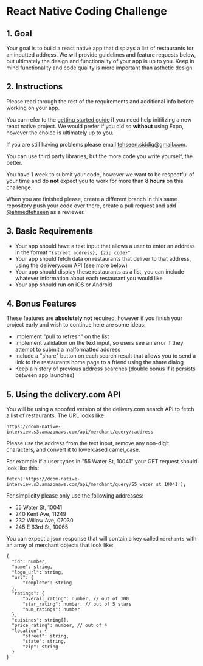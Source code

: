 # React Native Coding Challenge

## 1. Goal

Your goal is to build a react native app that displays a list of restaurants for an inputted address. We will provide guidelines and feature requests below, but ultimately the design and functionality of your app is up to you. Keep in mind functionality and code quality is more important than asthetic design.

## 2. Instructions

Please read through the rest of the requirements and additional info before working on your app.

You can refer to the [getting started guide](https://reactnative.dev/docs/getting-started) if you need help initilizing a new react native project. We would prefer if you did so **without** using Expo, however the choice is ultimately up to you.

If you are still having problems please email tehseen.siddiq@gmail.com.

You can use third party libraries, but the more code you write yourself, the better.

You have 1 week to submit your code, however we want to be respectful of your time and do **not** expect you to work for more than **8 hours** on this challenge.

When you are finished please, create a different branch in this same repository push your code over there, create a pull request and add [@ahmedtehseen](https://github.com/ahmedtehseen) as a reviewer.

## 3. Basic Requirements

 * Your app should have a text input that allows a user to enter an address in the format `"{street address}, {zip code}"`
 * Your app should fetch data on restaurants that deliver to that address, using the delivery.com API (see more below)
 * Your app should display these restaurants as a list, you can include whatever information about each restaurant you would like
 * Your app should run on iOS or Android

## 4. Bonus Features

 These features are **absolutely not** required, however if you finish your project early and wish to continue here are some ideas:
  * Implement "pull to refresh" on the list
  * Implement validation on the text input, so users see an error if they attempt to submit a malformatted address
  * Include a "share" button on each search result that allows you to send a link to the restaurants home page to a friend using the share dialog
  * Keep a history of previous address searches (double bonus if it persists between app launches)

## 5. Using the delivery.com API

You will be using a spoofed version of the delivery.com search API to fetch a list of restaurants. The URL looks like:

```
https://dcom-native-interview.s3.amazonaws.com/api/merchant/query/:address
```

Please use the address from the text input, remove any non-digit characters, and convert it to lowercased camel_case.

For example if a user types in "55 Water St, 10041" your GET request should look like this:

```
fetch('https://dcom-native-interview.s3.amazonaws.com/api/merchant/query/55_water_st_10041');
```

For simplicity please only use the following addresses:

 * 55 Water St, 10041
 * 240 Kent Ave, 11249
 * 232 Willow Ave, 07030
 * 245 E 63rd St, 10065

You can expect a json response that will contain a key called `merchants` with an array of merchant objects that look like:

```
{
  "id": number,
  "name": string,
  "logo_url": string,
  "url": {
      "complete": string
  },
  "ratings": {
      "overall_rating": number, // out of 100
      "star_rating": number, // out of 5 stars
      "num_ratings": number
  },
  "cuisines": string[],
  "price_rating": number, // out of 4
  "location": {
      "street": string,
      "state": string,
      "zip": string
  }
}
```

